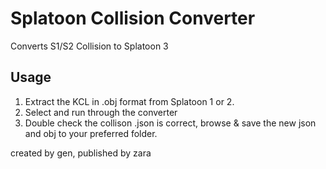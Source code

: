 # Splatoon Collision Converter
Converts S1/S2 Collision to Splatoon 3


## Usage
1. Extract the KCL in .obj format from Splatoon 1 or 2.
2. Select and run through the converter
3. Double check the collison .json is correct, browse & save the new json and obj to your preferred folder.




created by gen, published by zara
